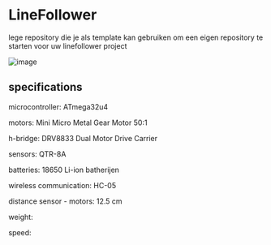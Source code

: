 # LineFollower

lege repository die je als template kan gebruiken om een eigen repository te starten voor uw linefollower project


![image](https://github.com/user-attachments/assets/fada5ddb-d5d0-441b-9620-ebeb8a478e9e)


  
## specifications

microcontroller: ATmega32u4

motors: Mini Micro Metal Gear Motor 50:1

h-bridge: DRV8833 Dual Motor Drive Carrier

sensors: QTR-8A

batteries: 18650 Li-ion batherijen

wireless communication: HC-05

distance sensor - motors: 12.5 cm

weight: 

speed: 

